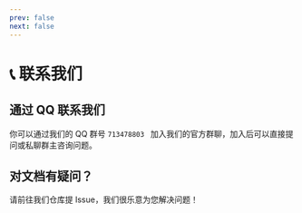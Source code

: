 ```yaml
---
prev: false
next: false
---
```

# 📞 联系我们

## 通过 QQ 联系我们

你可以通过我们的 QQ 群号 `713478803 ` 加入我们的官方群聊，加入后可以直接提问或私聊群主咨询问题。

## 对文档有疑问？

请前往我们仓库提 Issue，我们很乐意为您解决问题！
